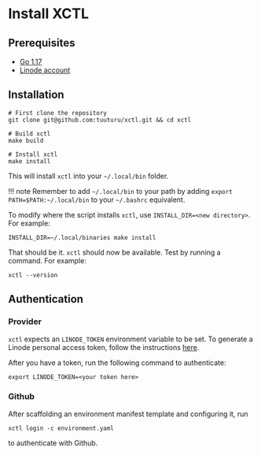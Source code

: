 # Install XCTL

## Prerequisites

* [Go 1.17](https://go.dev/)
* [Linode account](https://www.linode.com/)

## Installation

```shell
# First clone the repository
git clone git@github.com:tuuturu/xctl.git && cd xctl

# Build xctl
make build

# Install xctl
make install
```

This will install `xctl` into your `~/.local/bin` folder.

!!! note
    Remember to add `~/.local/bin` to your path by adding `export PATH=$PATH:~/.local/bin` to your `~/.bashrc` equivalent.

To modify where the script installs `xctl`, use `INSTALL_DIR=<new directory>`. For example:

```shell
INSTALL_DIR=~/.local/binaries make install
```

That should be it. `xctl` should now be available. Test by running a command. For example:

```shell
xctl --version
```

## Authentication

### Provider

`xctl` expects an `LINODE_TOKEN` environment variable to be set. To generate a Linode personal access token, follow the
instructions [here](https://www.linode.com/docs/products/tools/linode-api/guides/get-access-token/).

After you have a token, run the following command to authenticate:

```shell
export LINODE_TOKEN=<your token here>
```

### Github

After scaffolding an environment manifest template and configuring it, run
```shell
xctl login -c environment.yaml
```
to authenticate with Github. 
